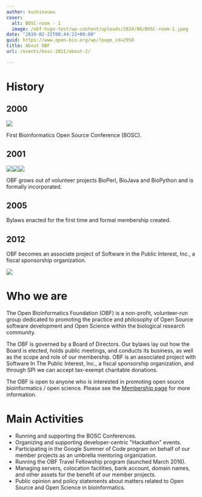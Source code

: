 ```yaml
---
author: kushinauwu
cover:
  alt: BOSC-room - 1
  image: /obf-hugo-test/wp-content/uploads/2024/08/BOSC-room-1.jpeg
date: "2019-02-22T08:44:22+00:00"
guid: https://www.open-bio.org/wp/?page_id=2950
title: About OBF
url: /events/bosc-2021/about-2/

---
```

# History

## 2000

![](/obf-hugo-test/wp/wp-content/uploads/2019/02/pear-transparent.png)

First Bioinformatics Open Source Conference (BOSC).

## 2001

![](/obf-hugo-test/wp/wp-content/uploads/2019/02/bioperl.jpg)![](/obf-hugo-test/wp/wp-content/uploads/2019/02/biojava-1.jpg)![](/obf-hugo-test/wp/wp-content/uploads/2019/02/biopython.png)

OBF grows out of volunteer projects BioPerl, BioJava and BioPython and is formally incorporated.

## 2005

Bylaws enacted for the first time and formal membership created.

## 2012

OBF becomes an associate project of Software in the Public Interest, Inc., a fiscal sponsorship organization.

![](/obf-hugo-test/wp/wp-content/uploads/2019/02/attendees_stairs-1024x683.jpg)

# Who we are

The Open Bioinformatics Foundation (OBF) is a non-profit, volunteer-run group dedicated to promoting the practice and philosophy of Open Source software development and Open Science within the biological research community.

The OBF is governed by a Board of Directors. Our bylaws lay out how the Board is elected, holds public meetings, and conducts its business, as well as the scope and role of our membership. OBF is an associated project with Software In The Public Interest, Inc., a fiscal sponsorship organization, and through SPI we can accept tax-exempt charitable donations.

The OBF is open to anyone who is interested in promoting open source bioinformatics / open science. Please see the [Membership page](/obf-hugo-test/membership/) for more information.

# Main Activities

- Running and supporting the BOSC Conferences.
- Organizing and supporting developer-centric "Hackathon" events.
- Participating in the Google Summer of Code program on behalf of our member projects as an umbrella mentoring organization.
- Running the OBF Travel Fellowship program (launched March 2016).
- Managing servers, colocation facilities, bank account, domain names, and other assets for the benefit of our member projects.
- Public opinion and policy statements about matters related to Open Source and Open Science in bioinformatics.
